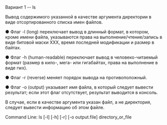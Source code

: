 Вариант 1 -- ls

Вывод содержимого указанной в качестве аргумента директории в виде
отсортированного списка имен файлов.

● Флаг -l (long) переключает вывод в длинный формат, в котором, кроме имени
файла, указываются права на выполнение/чтение/запись в виде битовой маски
XXX, время последней модификации и размер в байтах.

● Флаг -h (human-readable) переключает вывод в человеко-читаемый формат
(размер в кило-, мега- или гигабайтах, права на выполнение в виде rwx).

● Флаг -r (reverse) меняет порядок вывода на противоположный.

● Флаг -o (output) указывает имя файла, в который следует вывести результат;
если этот флаг отсутствует, результат выводится в консоль.

В случае, если в качестве аргумента указан файл, а не директория, следует вывести
информацию об этом файле.

Command Line: ls [-l] [-h] [-r] [-o output.file] directory_or_file
